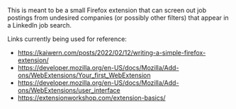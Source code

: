 This is meant to be a small Firefox extension that can screen out job postings from undesired companies (or possibly other filters) that appear in a LinkedIn job search.

Links currently being used for reference:
- https://kaiwern.com/posts/2022/02/12/writing-a-simple-firefox-extension/
- https://developer.mozilla.org/en-US/docs/Mozilla/Add-ons/WebExtensions/Your_first_WebExtension
- https://developer.mozilla.org/en-US/docs/Mozilla/Add-ons/WebExtensions/user_interface
- https://extensionworkshop.com/extension-basics/

